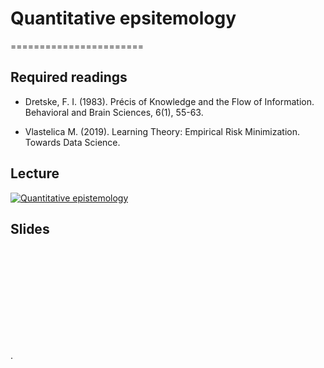 # Quantitative epsitemology
=======================

## Required readings

- Dretske, F. I. (1983). Précis of Knowledge and the Flow of Information. Behavioral and Brain Sciences, 6(1), 55-63.

- Vlastelica M. (2019). Learning Theory: Empirical Risk Minimization. Towards Data Science.

## Lecture 

[![Quantitative epistemology](../thumbnails/quantitative-epistemology.jpeg)](https://youtu.be/VVlgSMTH1dQ "Quantitative Epistemology")


## Slides

<object data="https://github.com/CoAxLab/Data-Explorations/blob/main/book/slides/quantitative-epistemology.pdf" type="application/pdf" width="700px" height="700px">
    <embed src="https://github.com/CoAxLab/Data-Explorations/blob/main/book/slides/quantitative-epistemology.pdf">
        <p> <a href="../thumbnails/quantitative-epistemology.jpeg"></a>.</p>
    </embed>
</object>
